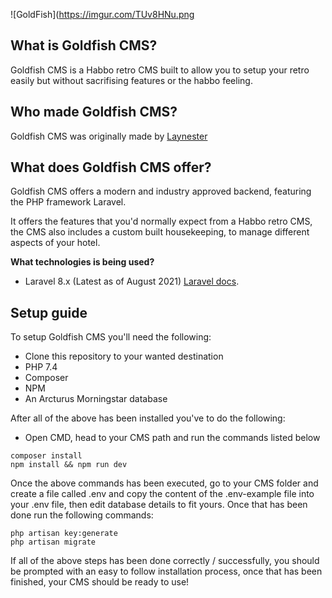 ![GoldFish](https://imgur.com/TUv8HNu.png

## What is Goldfish CMS?
Goldfish CMS is a Habbo retro CMS built to allow you to setup your retro easily but without sacrifising features or the habbo feeling.

## Who made Goldfish CMS?
Goldfish CMS was originally made by [Laynester](https://github.com/Laynester/GoldFish)

## What does Goldfish CMS offer?
Goldfish CMS offers a modern and industry approved backend, featuring the PHP framework Laravel.

It offers the features that you'd normally expect from a Habbo retro CMS, the CMS also includes a custom built housekeeping, to manage different aspects of your hotel.

**What technologies is being used?**
- Laravel 8.x (Latest as of August 2021)
[Laravel docs](https://laravel.com/docs/8.x).

## Setup guide
To setup Goldfish CMS you'll need the following:
- Clone this repository to your wanted destination
- PHP 7.4
- Composer
- NPM
- An Arcturus Morningstar database

After all of the above has been installed you've to do the following:
- Open CMD, head to your CMS path and run the commands listed below
```
composer install
npm install && npm run dev
```

Once the above commands has been executed, go to your CMS folder and create a file called .env and copy the content of the .env-example file into your .env file, then edit database details to fit yours. Once that has been done run the following commands:

```
php artisan key:generate
php artisan migrate
```

If all of the above steps has been done correctly / successfully, you should be prompted with an easy to follow installation process, once that has been finished, your CMS should be ready to use!
